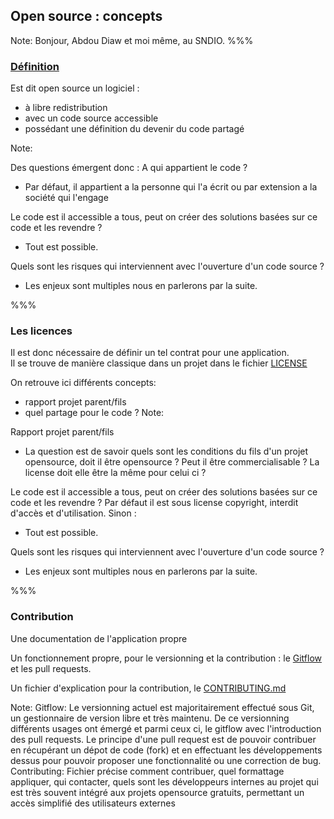 <!-- .slide: data-background-image="images/literature.svg" data-background-size="750px" class="chapter" -->

## Open source : concepts
Note:
Bonjour,
Abdou Diaw et moi même, au SNDIO.
%%%

<!-- .slide: data-background-image="images/literature.svg" data-background-size="600px" class="slide" -->

<h3><a href="https://opensource.org/osd" style=color:inherit target=_blank> Définition</a></h3>

Est dit open source un logiciel :
- à libre redistribution <!-- .element: class="fragment" -->
- avec un code source accessible <!-- .element: class="fragment" -->
- possédant une définition du devenir du code partagé <!-- .element: class="fragment" -->



Note:

Des questions émergent donc : 
A qui appartient le code ? 
- Par défaut, il appartient a la personne qui l'a écrit ou par extension a la société qui l'engage 

Le code est il accessible a tous, peut on créer des solutions basées sur ce code et les revendre ? 
- Tout est possible.

Quels sont les risques qui interviennent avec l'ouverture d'un code source ? 
- Les enjeux sont multiples nous en parlerons par la suite.

%%%


<!-- .slide: data-background-image="images/literature.svg" data-background-size="600px" class="slide" -->
### Les licences
Il est donc nécessaire de définir un tel contrat pour une application. <br/> 
Il se trouve de manière classique dans un projet dans le fichier <a href="https://docs.github.com/en/free-pro-team@latest/github/creating-cloning-and-archiving-repositories/licensing-a-repository" target=_blank>LICENSE</a>

On retrouve ici différents concepts: 
- rapport projet parent/fils <!-- .element: class="fragment" -->
- quel partage pour le code ?  <!-- .element: class="fragment" -->
Note:

Rapport projet parent/fils
- La question est de savoir quels sont les conditions du fils d'un projet opensource, doit il être opensource ? Peut il être commercialisable ? La license doit elle être la même pour celui ci ? 

Le code est il accessible a tous, peut on créer des solutions basées sur ce code et les revendre ? 
Par défaut il est sous license copyright, interdit d'accès et d'utilisation.
Sinon : 
- Tout est possible.

Quels sont les risques qui interviennent avec l'ouverture d'un code source ? 
- Les enjeux sont multiples nous en parlerons par la suite.

%%%




<!-- .slide: data-background-image="images/literature.svg" data-background-size="600px" class="slide" -->

### Contribution

Une documentation de l'application propre 

Un fonctionnement propre, pour le versionning et la contribution : le <a href="https://www.atlassian.com/git/tutorials/comparing-workflows/gitflow-workflow" target=_blank>Gitflow</a> et les pull requests.

Un fichier d'explication pour la contribution, le <a href="https://gist.github.com/PurpleBooth/b24679402957c63ec426#file-good-contributing-md-template-md" target=_blank>CONTRIBUTING.md</a>


Note:
Gitflow: 
Le versionning actuel est majoritairement effectué sous Git, un gestionnaire de version libre et très maintenu. De ce versionning différents usages ont émergé et parmi ceux ci, le gitflow avec l'introduction des pull requests. Le principe d'une pull request est de pouvoir contribuer en récupérant un dépot de code (fork) et en effectuant les développements dessus pour pouvoir proposer une fonctionnalité ou une correction de bug.
Contributing:
Fichier précise comment contribuer, quel formattage appliquer, qui contacter, quels sont les développeurs internes au projet qui est très souvent intégré aux projets opensource gratuits, permettant un accès simplifié des utilisateurs externes